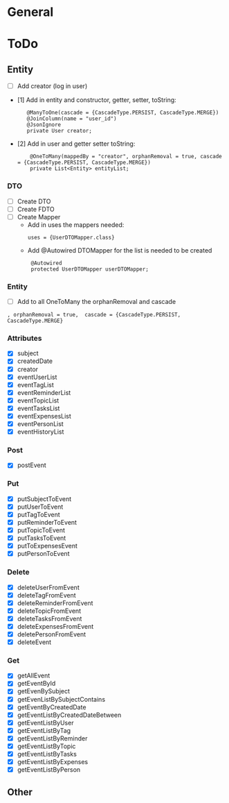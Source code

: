 # General

# ToDo

## Entity

- [ ] Add creator (log in user)
- [1] Add in entity and constructor, getter, setter, toString:
   ```
      @ManyToOne(cascade = {CascadeType.PERSIST, CascadeType.MERGE})
      @JoinColumn(name = "user_id")
      @JsonIgnore
      private User creator;
  ```
- [2] Add in user and getter setter toString:
  ```
      @OneToMany(mappedBy = "creator", orphanRemoval = true, cascade = {CascadeType.PERSIST, CascadeType.MERGE})
      private List<Entity> entityList;
  ```

### DTO

- [ ] Create DTO
- [ ] Create FDTO
- [ ] Create Mapper
    - Add in uses the mappers needed:
      ```
      uses = {UserDTOMapper.class}
      ```
    - Add @Autowired DTOMapper for the list is needed to be created
      ```
       @Autowired
       protected UserDTOMapper userDTOMapper;
      ```

### Entity

- [ ] Add to all OneToMany the orphanRemoval and cascade

```
, orphanRemoval = true,  cascade = {CascadeType.PERSIST, CascadeType.MERGE}
```

### Attributes

- [x] subject
- [x] createdDate
- [x] creator
- [x] eventUserList
- [x] eventTagList
- [x] eventReminderList
- [x] eventTopicList
- [x] eventTasksList
- [x] eventExpensesList
- [x] eventPersonList
- [x] eventHistoryList

### Post

- [x] postEvent

### Put

- [x] putSubjectToEvent
- [x] putUserToEvent
- [x] putTagToEvent
- [x] putReminderToEvent
- [x] putTopicToEvent
- [x] putTasksToEvent
- [x] putToExpensesEvent
- [x] putPersonToEvent

### Delete

- [x] deleteUserFromEvent
- [x] deleteTagFromEvent
- [x] deleteReminderFromEvent
- [x] deleteTopicFromEvent
- [x] deleteTasksFromEvent
- [x] deleteExpensesFromEvent
- [x] deletePersonFromEvent
- [x] deleteEvent

### Get

- [x] getAllEvent
- [x] getEventById
- [x] getEvenBySubject
- [x] getEvenListBySubjectContains
- [x] getEventByCreatedDate
- [x] getEventListByCreatedDateBetween
- [x] getEventListByUser
- [x] getEventListByTag
- [x] getEventListByReminder
- [x] getEventListByTopic
- [x] getEventListByTasks
- [x] getEventListByExpenses
- [x] getEventListByPerson

## Other

